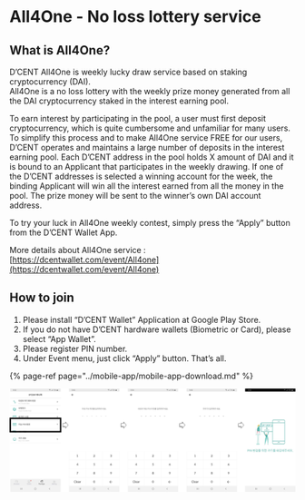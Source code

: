 # All4One - No loss lottery service

## What is All4One?

D’CENT All4One is weekly lucky draw service based on staking cryptocurrency \(DAI\).  
All4One is a no loss lottery with the weekly prize money generated from all the DAI cryptocurrency staked in the interest earning pool.

To earn interest by participating in the pool, a user must first deposit cryptocurrency, which is quite cumbersome and unfamiliar for many users.  
To simplify this process and to make All4One service FREE for our users, D’CENT operates and maintains a large number of deposits in the interest earning pool. Each D’CENT address in the pool holds X amount of DAI and it is bound to an Applicant that participates in the weekly drawing. If one of the D’CENT addresses is selected a winning account for the week, the binding Applicant will win all the interest earned from all the money in the pool. The prize money will be sent to the winner’s own DAI account address.

To try your luck in All4One weekly contest, simply press the “Apply” button from the D’CENT Wallet App.

More details about All4One service : [https://dcentwallet.com/event/All4one](https://dcentwallet.com/event/All4one)

## How to join

1. Please install “D’CENT Wallet” Application at Google Play Store.  
2. If you do not have D’CENT hardware wallets \(Biometric or Card\), please select “App Wallet”.  
3. Please register PIN number.  
4. Under Event menu, just click “Apply” button. That’s all.

{% page-ref page="../mobile-app/mobile-app-download.md" %}

![](../.gitbook/assets/image%20%28185%29.png)


